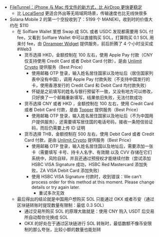 - [FileTunnel：iPhone 与 Mac 传文件的新方式，比 AirDrop 更快更稳定](https://twitter.com/unixzii/status/1782971622007443872)
	- 比 [LocalSend](https://localsend.org/) 更适合外出等无局域网场景，传输速度也比无线快很多
- Solana Mobile 2 的第一个空投收到了：5199 个 MANEKI，收到时的价值大约在 $110
	- 在 Solflare Wallet 里想 Swap 成 SOL 或者 USDC 发现都需要用 SOL 付 fee，又看到 Solflare Wallet 中可以直接购买 SOL，打算购买 0.1 SOL 用来付 fee，由 [Onramper Widget](https://onramper.com/) 提供服务，前后折腾了 4 个小时没买成 #Web3
		- 货币选择 HKD，金额控制在 100 左右，使用 Apple Pay 付款（CNY 仅支持使用 Credit Card 或者 Debit Card 付款），是由 [Unlimit Crypto](https://www.crypto.unlimit.com/) 提供服务（Best Price）
			- 使用邮箱 OTP 登录，输入姓名居住国家以及地址后（居住国家列表中没有中国），调用 Apple Pay 付款失败（不支持中国发行的卡，使用香港发行的 Credit Card 和 Debit Card 均付款失败）
			- 怀疑是之前填写的姓名与银行预留不一致，又没有地方可以修改，只好换了一个邮箱重新填写，结果依旧失败，无法付款成功
		- 货币选择 CNY 或者 HKD ，金额控制在 100 左右，使用 Credit Card 或者 Debit Card 付款，是由 [Topper](https://www.topperpay.com/) 提供服务（Best Price）
			- 使用邮箱 OTP 登录，输入姓名居住国家以及地址后（不为中国用户提供服务），还需要填写居住国的电话号码，接收一条短信验证码，而后仍需要上传 ID 证明
		- 货币选择 THB，金额控制在 500 左右，使用 Debit Card 或者 Credit Card 付款，是由 [Unlimit Crypto](https://www.crypto.unlimit.com/) 提供服务（Best Price）
			- 使用邮箱 OTP 登录，输入姓名居住国以及地址后，需要添加一张卡（需要填写 卡号、持卡人名字、有效期 以及 CVV 存储在它们系统中，风险自辩，并且还通过预授权才能继续付款（尝试添加 HSBC VISA Signature 成功，HSBC Red Mastercard 添加失败，ZA VISA Debit Card 添加失败）
			- 使用 HSBC VISA Signature 付款时，收到错误：We can’t process order for this method at this moment. Please change details or try again later.
				- 重试多次无效
	- 最后得出的结论就是中国用户想购买 SOL 只能通过 OKX 或者币安（通过区块链转账时提现数量有限制：最低 0.3 SOL）
		- 通过交易所购买 SOL 的原理大致就是：使用 CNY 购入 USDT 后交易所自动帮你兑换成 SOL
		- OKX 的好处在于通过区块链进行 SOL 转账时，最低数额不像币安限制的那么夸张，比较小额的数量也能划转